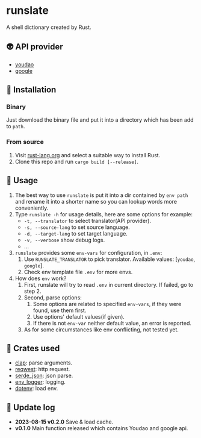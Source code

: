 # runslate

A shell dictionary created by Rust.

## :alien: API provider

+ [youdao](https://ai.youdao.com/product-fanyi-text.s)
+ [google](https://translate.google.com/)

## :construction: Installation

### Binary

Just download the binary file and put it into a directory which has been add to `path`.

### From source

1. Visit [rust-lang.org](https://www.rust-lang.org/tools/install) and select a suitable way to install Rust.
2. Clone this repo and run `cargo build [--release]`.

## :page_with_curl: Usage

1. The best way to use `runslate` is put it into a dir contained by `env path` and rename it into a shorter name so you can lookup words more conveniently.
2. Type `runslate -h` for usage details, here are some options for example:
   + `-t, --translator` to select translator(API provider).
   + `-s, --source-lang` to set source language.
   + `-d, --target-lang` to set target language.
   + `-v, --verbose` show debug logs.
   + ...
3. `runslate` provides some `env-vars` for configuration, in `.env`:
   1. Use `RUNSLATE_TRANSLATOR` to pick translator. Available values: [`youdao`, `google`].
   2. Check env template file `.env` for more envs.
4. How does `env` work?
   1. First, runslate will try to read `.env` in current directory. If failed, go to step 2.
   2. Second, parse options:
      1. Some options are related to specified `env-vars`, if they were found, use them first.
      2. Use options' default values(if given).
      3. If there is not `env-var` neither default value, an error is reported.
   3. As for some circumstances like env conflicting, not tested yet.

## :hammer: Crates used

+ [clap](https://docs.rs/clap/latest/clap/): parse arguments.
+ [reqwest](https://docs.rs/reqwest/latest/reqwest/): http request.
+ [serde_json](https://docs.rs/serde_json/latest/serde_json/): json parse.
+ [env_logger](https://docs.rs/env_logger/latest/env_logger/): logging.
+ [dotenv](https://docs.rs/dotenv/latest/dotenv/): load env.

## :page_facing_up: Update log

+ **2023-08-15 v0.2.0** Save & load cache.
+ **v0.1.0** Main function released which contains Youdao and google api.
